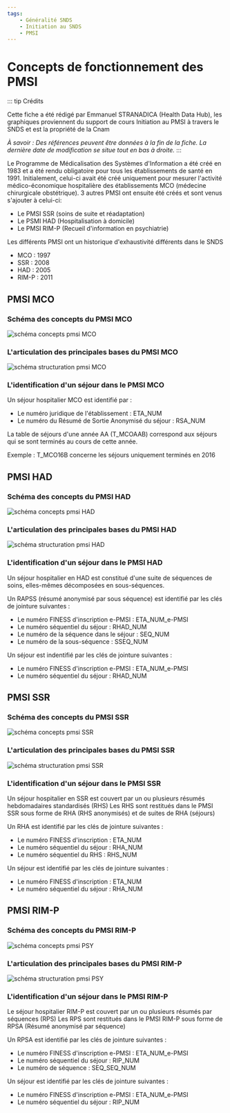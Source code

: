 ```yaml
---
tags:
    - Généralité SNDS
    - Initiation au SNDS
    - PMSI
---
```


# Concepts de fonctionnement des PMSI 
<!-- SPDX-License-Identifier: MPL-2.0 -->

<TagLinks />

::: tip Crédits

Cette fiche a été rédigé par Emmanuel STRANADICA (Health Data Hub), les graphiques proviennent du support de cours Initiation au PMSI à travers le SNDS et est la propriété de la Cnam

*À savoir : Des références peuvent être données à la fin de la fiche. La dernière date de modification se situe tout en bas à droite.*
:::

Le Programme de Médicalisation des Systèmes d'Information a été créé en 1983 et a été rendu obligatoire pour tous les établissements de santé en 1991.
Initialement, celui-ci avait été créé uniquement pour mesurer l'activité médico-économique hospitalière des établissements MCO (médecine chirurgicale obstétrique).
3 autres PMSI ont ensuite été créés et sont venus s'ajouter à celui-ci:
* Le PMSI SSR (soins de suite et réadaptation)
* Le PSMI HAD (Hospitalisation à domicile)
* Le PMSI RIM-P (Recueil d'information en psychiatrie)

Les différents PMSI ont un historique d'exhaustivité différents dans le SNDS

* MCO : 1997
* SSR : 2008
* HAD : 2005
* RIM-P : 2011

## PMSI MCO

### Schéma des concepts du PMSI MCO
![schéma concepts pmsi MCO](/files/INDS/concepts_mco.png)

### L'articulation des principales bases du PMSI MCO
![schéma structuration pmsi MCO](/files/INDS/structuration_mco.png)

### L'identification d'un séjour dans le PMSI MCO
Un séjour hospitalier MCO est identifié par :
- Le numéro juridique de l'établissement : ETA_NUM
- Le numéro du Résumé de Sortie Anonymisé du séjour : RSA_NUM

La table de séjours d'une année AA (T_MCOAAB) correspond aux séjours qui se sont terminés au cours de cette année.

Exemple : T_MCO16B concerne les séjours uniquement terminés en 2016

## PMSI HAD

### Schéma des concepts du PMSI HAD
![schéma concepts pmsi HAD](/files/INDS/concepts_had.png)

### L'articulation des principales bases du PMSI HAD
![schéma structuration pmsi HAD](/files/INDS/Structuration_tables_HAD.png)

### L'identification d'un séjour dans le PMSI HAD
Un séjour hospitalier en HAD est constitué d'une suite de séquences de soins, elles-mêmes décomposées en sous-séquences.

Un RAPSS (résumé anonymisé par sous séquence) est identifié par les clés de jointure suivantes :
- Le numéro FINESS d'inscription e-PMSI : ETA_NUM_e-PMSI
- Le numéro séquentiel du séjour : RHAD_NUM
- Le numéro de la séquence dans le séjour : SEQ_NUM
- Le numéro de la sous-séquence : SSEQ_NUM

Un séjour est indentifié par les clés de jointure suivantes :
- Le numéro FINESS d'inscription e-PMSI : ETA_NUM_e-PMSI
- Le numéro séquentiel du séjour : RHAD_NUM

## PMSI SSR

### Schéma des concepts du PMSI SSR
![schéma concepts pmsi SSR](/files/INDS/Concepts_SSR.png)

### L'articulation des principales bases du PMSI SSR
![schéma structuration pmsi SSR](/files/INDS/Structuration_tables_SSR.png)

### L'identification d'un séjour dans le PMSI SSR
Un séjour hospitalier en SSR est couvert par un ou plusieurs résumés hebdomadaires standardisés (RHS)
Les RHS sont restitués dans le PMSI SSR sous forme de RHA (RHS anonymisés) et de suites de RHA (séjours)

Un RHA est identifié par les clés de jointure suivantes :
- Le numéro FINESS d'inscription : ETA_NUM
- Le numéro séquentiel du séjour : RHA_NUM
- Le numéro séquentiel du RHS : RHS_NUM

Un séjour est identifié par les clés de jointure suivantes :
- Le numéro FINESS d'inscription : ETA_NUM
- Le numéro séquentiel du séjour : RHA_NUM

## PMSI RIM-P

### Schéma des concepts du PMSI RIM-P
![schéma concepts pmsi PSY](/files/INDS/concepts_PSY.png)

### L'articulation des principales bases du PMSI RIM-P
![schéma structuration pmsi PSY](/files/INDS/Structuration_tables_PSY.png)

### L'identification d'un séjour dans le PMSI RIM-P

Le séjour hospitalier RIM-P est couvert par un ou plusieurs résumés par séquences (RPS)
Les RPS sont restitués dans le PMSI RIM-P sous forme de RPSA (Résumé anonymisé par séquence)

Un RPSA est identifié par les clés de jointure suivantes :
- Le numéro FINESS d'inscription e-PMSI : ETA_NUM_e-PMSI
- Le numéro séquentiel du séjour : RIP_NUM
- Le numéro de séquence : SEQ_SEQ_NUM

Un séjour est identifié par les clés de jointure suivantes :
- Le numéro FINESS d'inscription e-PMSI : ETA_NUM_e-PMSI
- Le numéro séquentiel du séjour : RIP_NUM



